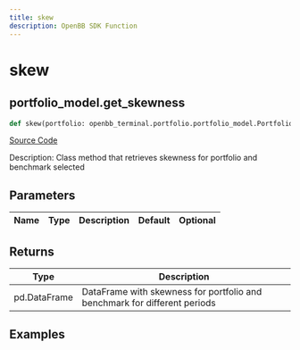 ```yaml
---
title: skew
description: OpenBB SDK Function
---
```

# skew

## portfolio_model.get_skewness

```python
def skew(portfolio: openbb_terminal.portfolio.portfolio_model.PortfolioModel) -> DataFrame:
```
[Source Code](https://github.com/OpenBB-finance/OpenBBTerminal/tree/main/openbb_terminal/portfolio/portfolio_model.py#L824)

Description: Class method that retrieves skewness for portfolio and benchmark selected

## Parameters

| Name | Type | Description | Default | Optional |
| ---- | ---- | ----------- | ------- | -------- |

## Returns

| Type | Description |
| ---- | ----------- |
| pd.DataFrame | DataFrame with skewness for portfolio and benchmark for different periods |

## Examples


